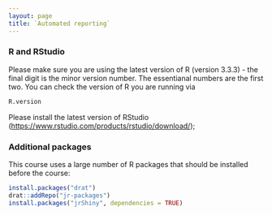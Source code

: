 ```yaml
---
layout: page
title: `Automated reporting`
---
```


### R and RStudio

Please make sure you are using the latest version of R (version 3.3.3) - the final digit is the minor version number. The essentianal numbers are the first two. You can check the version of R you are running via

``` r
R.version
```
Please install the latest version of RStudio (<https://www.rstudio.com/products/rstudio/download/>);

### Additional packages

This course uses a large number of R packages that should be installed before the course:

``` r
install.packages("drat")
drat::addRepo("jr-packages")
install.packages("jrShiny", dependencies = TRUE)
```

